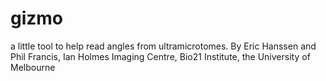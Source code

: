 # gizmo

a little tool to help read angles from ultramicrotomes. By Eric Hanssen and Phil Francis, Ian Holmes Imaging Centre, Bio21 Institute, the University of Melbourne
